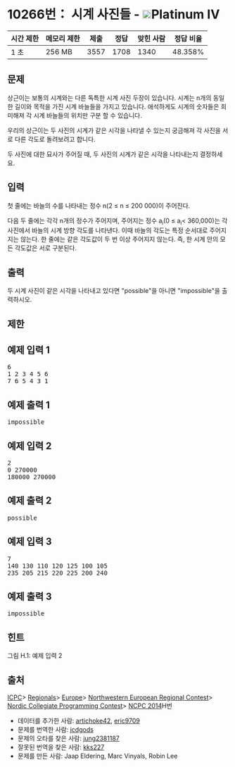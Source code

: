# 10266번： 시계 사진들 - <img src="https://static.solved.ac/tier_small/17.svg" style="height:20px" />Platinum IV


| 시간 제한 | 메모리 제한 | 제출 | 정답 | 맞힌 사람 | 정답 비율 |
| --- | --- | --- | --- | --- | --- |
| 1 초 | 256 MB | 3557 | 1708 | 1340 | 48.358% |


## 문제


상근이는 보통의 시계와는 다른 독특한 시계 사진 두장이 있습니다. 시계는 n개의 동일한 길이와 목적을 가진 시계 바늘들을 가지고 있습니다. 애석하게도 시계의 숫자들은 희미해져 각 시계 바늘들의 위치만 구분 할 수 있습니다.

우리의 상근이는 두 사진의 시계가 같은 시각을 나타낼 수 있는지 궁금해져 각 사진을 서로 다른 각도로 돌려보려고 합니다.

두 사진에 대한 묘사가 주어질 때, 두 사진의 시계가 같은 시각을 나타내는지 결정하세요.




## 입력


첫 줄에는 바늘의 수를 나타내는 정수 n(2 ≤ n ≤ 200 000)이 주어진다.

다음 두 줄에는 각각 n개의 정수가 주어지며, 주어지는 정수 a<sub>i</sub>(0 ≤ a<sub>i</sub>< 360,000)는 각 사진에서 바늘의 시계 방향 각도를 나타낸다. 이때 바늘의 각도는 특정 순서대로 주어지지는 않는다. 한 줄에는 같은 각도값이 두 번 이상 주어지지 않는다. 즉, 한 시계 안의 모든 각도값은 서로 구분된다.



## 출력


두 시계 사진이 같은 시각을 나타내고 있다면 "possible"을 아니면 "impossible"을 출력하시오.




## 제한




## 예제 입력 1


<pre>6
1 2 3 4 5 6
7 6 5 4 3 1
</pre>


## 예제 출력 1


<pre>impossible
</pre>




## 예제 입력 2


<pre>2
0 270000
180000 270000
</pre>


## 예제 출력 2


<pre>possible
</pre>




## 예제 입력 3


<pre>7
140 130 110 120 125 100 105
235 205 215 220 225 200 240
</pre>


## 예제 출력 3


<pre>impossible
</pre>




## 힌트



그림 H.1: 예제 입력 2





## 출처




[ICPC](/category/1)> [Regionals](/category/7)> [Europe](/category/10)> [Northwestern European Regional Contest](/category/15)> [Nordic Collegiate Programming Contest](/category/46)> [NCPC 2014](/category/detail/1284)H번
- 데이터를 추가한 사람: [artichoke42](/user/artichoke42), [eric9709](/user/eric9709)
- 문제를 번역한 사람: [jcdgods](/user/jcdgods)
- 문제의 오타를 찾은 사람: [jung2381187](/user/jung2381187)
- 잘못된 번역을 찾은 사람: [kks227](/user/kks227)
- 문제를 만든 사람: Jaap Eldering, Marc Vinyals, Robin Lee





